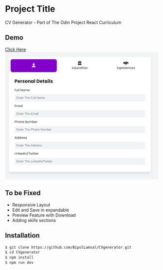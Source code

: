 # Project Title

CV Generator - Part of The Odin Project React Curriculum

## Demo

[Click Here](https://c-vgenerator.vercel.app/)
![Alt text](public/ss.png)


## To be Fixed

* Responsive Layout
* Edit and Save in expandable
* Preview Feature with Download
* Adding skills sections

## Installation

```bash
$ git clone https://github.com/BipulLamsal/CVgenerator.git
$ cd CVgenerator
$ npm install
$ npm run dev
